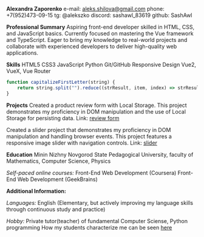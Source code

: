 **Alexandra Zaporenko**
e-mail: aleks.shilova@gmail.com
phone: +7(952)473-09-15
tg: @alekszko
discord: sashawl_83619
github: SashAwl

**Professional Summary**
Aspiring front-end developer skilled in HTML, CSS, and JavaScript basics. Currently focused on mastering the Vue framework and TypeScript. Eager to bring my knowledge to real-world projects and collaborate with experienced developers to deliver high-quality web applications.

**Skills**
HTML5
CSS3
JavaScript
Python
Git/GitHub
Responsive Design
Vue2, VueX, Vue Router

```JavaScript
function capitalizeFirstLetter(string) {
    return string.split("").reduce((strResult, item, index) => strResult + `${string[index - 1] === " " ? item.toUpperCase() : item}`, string[0].toUpperCase()); 
}
```

**Projects**
Created a product review form with Local Storage. This project demonstrates my proficiency in DOM manipulation and the use of Local Storage for persisting data.
Link: [review form](https://github.com/SashAwl/javascript_basics/tree/promises_localStorage/promises_localStorage/hw)

Created a slider project that demonstrates my proficiency in DOM manipulation and handling browser events. This project features a responsive image slider with navigation controls.
Link: [slider](https://github.com/SashAwl/javascript_basics/tree/browser_event)

**Education**
Minin Nizhny Novgorod State Pedagogical University, faculty of Mathematics, Computer Science, Physics

*Self-paced online courses:*
Front-End Web Development (Coursera)
Front-End Web Development (GeekBrains)

**Additional Information:**

*Languages:*
English (Elementary, but actively improving my language skills through continuous study and practice)

*Hobby:*
Private tutor(teacher) of fundamental Computer Sciense, Python programming
How my students characterize me can be seen [here](https://profi.ru/profile/ZaporenkoAS)